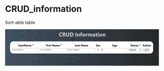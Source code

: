 # CRUD_information


Sort-able table
 

![GitHub CRUD-information](./images/CRUD1.GIF)

<!-- ![GitHub CRUD-information](./images/CRUD2.GIF)

![GitHub CRUD-information](./images/CRUD3.GIF) -->